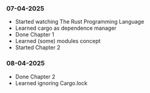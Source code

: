 ### 07-04-2025

- Started watching The Rust Programming Language
- Learned cargo as dependence manager
- Done Chapter 1
- Learned (some) modules concept
- Started Chapter 2

### 08-04-2025

- Done Chapter 2
- Learned ignoring Cargo.lock
